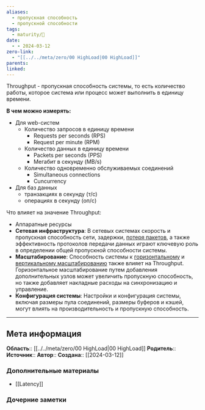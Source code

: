 ```yaml
---
aliases:
  - пропускная способность
  - пропускной способности
tags:
  - maturity/🌱
date:
  - - 2024-03-12
zero-link:
  - "[[../../meta/zero/00 HighLoad|00 HighLoad]]"
parents: 
linked:
---
```

Throughput - пропускная способность системы, то есть количество работы, которое система или процесс может выполнить в единицу времени.

**В чем можно измерять:**
- Для web-систем
	- Количество запросов в единицу времени 
		- Requests per seconds (RPS)
		- Request per minute (RPM)
	- Количество данных в единицу времени
		- Packets per seconds (PPS)
		- Мегабит в секунду (MB/s)
	- Количество одновременно обслуживаемых соединений
		- Simultaneous connections
		- Cuncurrency
- Для баз данных
	- транзакциях в секунду (т/с)
	- операциях в секунду (оп/с)

Что влияет на значение Throughput:
- Аппаратные ресурсы
- **Сетевая инфраструктура**: В сетевых системах скорость и пропускная способность сети, задержки, [потеря пакетов](Потеря%20пакетов.md), а также эффективность протоколов передачи данных играют ключевую роль в определении общей пропускной способности системы.
- **Масштабирование**: Способность системы к [горизонтальному](highload/Горизонтальное%20масштабирование.md) и [вертикальному масштабированию](highload/Вертикальное%20масштабирование.md) также влияет на Throughput. Горизонтальное масштабирование путем добавления дополнительных узлов может увеличить пропускную способность, но также добавляет накладные расходы на синхронизацию и управление.
- **Конфигурация системы**: Настройки и конфигурация системы, включая размеры пула соединений, размеры буферов и кэшей, могут влиять на производительность и пропускную способность.
***
## Мета информация
**Область**:: [[../../meta/zero/00 HighLoad|00 HighLoad]]
**Родитель**:: 
**Источник**:: 
**Автор**:: 
**Создана**:: [[2024-03-12]]
### Дополнительные материалы
- [[Latency]]
### Дочерние заметки
<!-- QueryToSerialize: LIST FROM [[]] WHERE contains(Родитель, this.file.link) or contains(parents, this.file.link) -->
